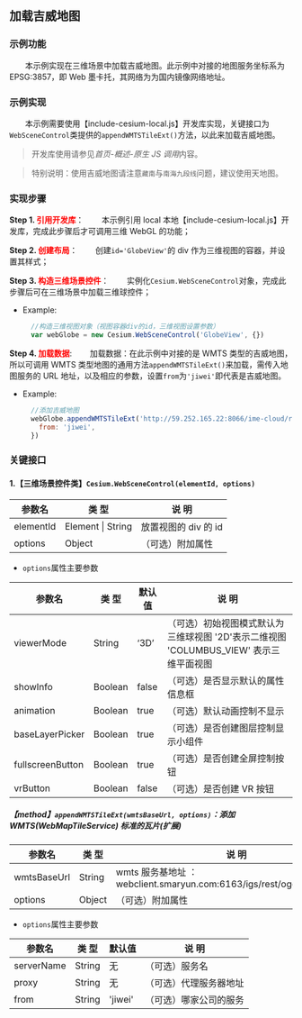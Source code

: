 ## 加载吉威地图

### 示例功能

&ensp;&ensp;&ensp;&ensp;本示例实现在三维场景中加载吉威地图。此示例中对接的地图服务坐标系为 EPSG:3857，即 Web 墨卡托，其网络为为国内镜像网络地址。

### 示例实现

&ensp;&ensp;&ensp;&ensp;本示例需要使用【include-cesium-local.js】开发库实现，关键接口为`WebSceneControl`类提供的`appendWMTSTileExt()`方法，以此来加载吉威地图。

> 开发库使用请参见*首页-概述-原生 JS 调用*内容。

> 特别说明：使用吉威地图请注意`藏南`与`南海九段线`问题，建议使用天地图。

### 实现步骤

**Step 1. <font color=red>引用开发库</font>**：
&ensp;&ensp;&ensp;&ensp;本示例引用 local 本地【include-cesium-local.js】开发库，完成此步骤后才可调用三维 WebGL 的功能；

**Step 2. <font color=red>创建布局</font>**：
&ensp;&ensp;&ensp;&ensp;创建`id='GlobeView'`的 div 作为三维视图的容器，并设置其样式；

**Step 3. <font color=red>构造三维场景控件</font>**：
&ensp;&ensp;&ensp;&ensp;实例化`Cesium.WebSceneControl`对象，完成此步骤后可在三维场景中加载三维球控件；

- Example:
  ```javascript
    //构造三维视图对象（视图容器div的id，三维视图设置参数）
    var webGlobe = new Cesium.WebSceneControl('GlobeView', {})
  ```

**Step 4. <font color=red>加载数据</font>**:
&ensp;&ensp;&ensp;&ensp;加载数据：在此示例中对接的是 WMTS 类型的吉威地图，所以可调用 WMTS 类型地图的通用方法`appendWMTSTileExt()`来加载，需传入地图服务的 URL 地址，以及相应的参数，设置`from`为`'jiwei'`即代表是吉威地图。

- Example:
  ```javascript
    //添加吉威地图
    webGlobe.appendWMTSTileExt('http://59.252.165.22:8066/ime-cloud/rest/2016qgfdqrjszy/wmts', {
      from: 'jiwei',
    })
  ```

### 关键接口

#### 1.【三维场景控件类】`Cesium.WebSceneControl(elementId, options)`

| 参数名    | 类 型             | 说 明                |
| --------- | ----------------- | -------------------- |
| elementId | Element \| String | 放置视图的 div 的 id |
| options   | Object            | （可选）附加属性     |

- `options`属性主要参数

| 参数名           | 类 型   | 默认值 | 说 明                                                                                  |
| ---------------- | ------- | ------ | -------------------------------------------------------------------------------------- |
| viewerMode       | String  | ‘3D’   | （可选）初始视图模式默认为三维球视图 '2D'表示二维视图 'COLUMBUS_VIEW' 表示三维平面视图 |
| showInfo         | Boolean | false  | （可选）是否显示默认的属性信息框                                                       |
| animation        | Boolean | true   | （可选）默认动画控制不显示                                                             |
| baseLayerPicker  | Boolean | true   | （可选）是否创建图层控制显示小组件                                                     |
| fullscreenButton | Boolean | true   | （可选）是否创建全屏控制按钮                                                           |
| vrButton         | Boolean | false  | （可选）是否创建 VR 按钮                                                               |

##### 【method】`appendWMTSTileExt(wmtsBaseUrl, options)`：添加 WMTS(WebMapTileService) 标准的瓦片(扩展)

| 参数名      | 类 型  | 说 明                                                    |
| ----------- | ------ | -------------------------------------------------------- |
| wmtsBaseUrl | String | wmts 服务基地址 ：webclient.smaryun.com:6163/igs/rest/ogc/WMTSServer |
| options     | Object | （可选）附加属性                                         |

- `options`属性主要参数

| 参数名     | 类 型  | 默认值  | 说 明                  |
| ---------- | ------ | ------- | ---------------------- |
| serverName | String | 无      | （可选）服务名         |
| proxy      | String | 无      | （可选）代理服务器地址 |
| from       | String | 'jiwei' | （可选）哪家公司的服务 |
